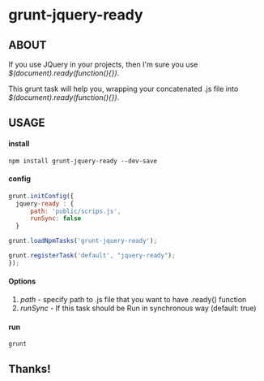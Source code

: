 # grunt-jquery-ready

## ABOUT

If you use JQuery in your projects, then I'm sure you use *$(document).ready(function(){})*.

This grunt task will help you, wrapping your concatenated .js file into *$(document).ready(function(){})*.

## USAGE

#### install
```
npm install grunt-jquery-ready --dev-save
```

#### config

```javascript
grunt.initConfig({
  jquery-ready : {
      path: 'public/scrips.js',
      runSync: false
  }

grunt.loadNpmTasks('grunt-jquery-ready');

grunt.registerTask('default', "jquery-ready");
});
```

#### Options

1. *path* - specify path to .js file that you want to have .ready() function
2. *runSync* - If this task should be Run in synchronous way (default: true)


#### run
```grunt```


## Thanks!
